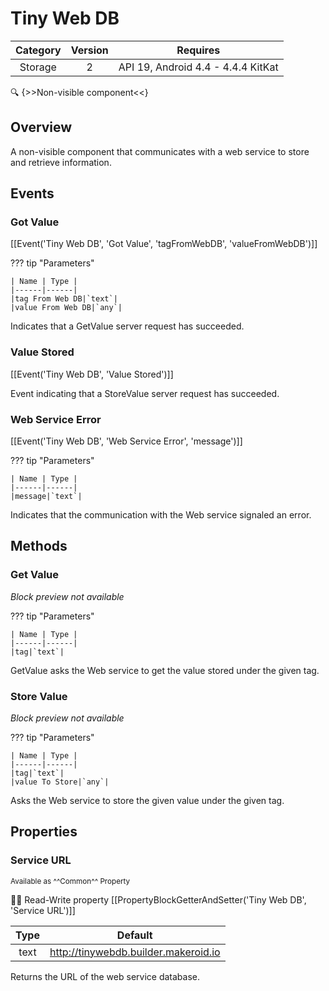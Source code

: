 # Tiny Web DB

| Category | Version | Requires |
|:--------:|:-------:|:--------:|
|Storage|2|API 19, Android 4.4 - 4.4.4 KitKat|

:mag: {>>Non-visible component<<}

## Overview

A non-visible component that communicates with a web service to store and retrieve information.

## Events

### Got Value

[[Event('Tiny Web DB', 'Got Value', 'tagFromWebDB', 'valueFromWebDB')]]

??? tip "Parameters"

    | Name | Type |
    |------|------|
    |tag From Web DB|`text`|
    |value From Web DB|`any`|


Indicates that a GetValue server request has succeeded.

### Value Stored

[[Event('Tiny Web DB', 'Value Stored')]]

Event indicating that a StoreValue server request has succeeded.

### Web Service Error

[[Event('Tiny Web DB', 'Web Service Error', 'message')]]

??? tip "Parameters"

    | Name | Type |
    |------|------|
    |message|`text`|


Indicates that the communication with the Web service signaled an error.

## Methods

### Get Value

_Block preview not available_

??? tip "Parameters"

    | Name | Type |
    |------|------|
    |tag|`text`|


GetValue asks the Web service to get the value stored under the given tag.

### Store Value

_Block preview not available_

??? tip "Parameters"

    | Name | Type |
    |------|------|
    |tag|`text`|
    |value To Store|`any`|


Asks the Web service to store the given value under the given tag.

## Properties

### Service URL

<small>Available as ^^Common^^ Property</small>

:eyes::pencil: Read-Write property
[[PropertyBlockGetterAndSetter('Tiny Web DB', 'Service URL')]]

| Type | Default |
|:----:|:-------:|
|text|http://tinywebdb.builder.makeroid.io|

Returns the URL of the web service database.